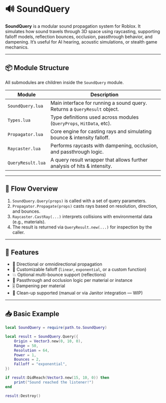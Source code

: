 # 🔊 SoundQuery

**SoundQuery** is a modular sound propagation system for Roblox. It simulates how sound travels through 3D space using raycasting, supporting falloff models, reflection bounces, occlusion, passthrough behavior, and dampening. It’s useful for AI hearing, acoustic simulations, or stealth game mechanics.

---

## 📦 Module Structure

All submodules are children inside the `SoundQuery` module.

| Module               | Description                                                                 |
|----------------------|-----------------------------------------------------------------------------|
| `SoundQuery.lua`     | Main interface for running a sound query. Returns a `QueryResult` object.   |
| `Types.lua`          | Type definitions used across modules (`QueryProps`, `HitData`, etc).        |
| `Propagator.lua`     | Core engine for casting rays and simulating bounce & intensity falloff.     |
| `Raycaster.lua`      | Performs raycasts with dampening, occlusion, and passthrough logic.         |
| `QueryResult.lua`    | A query result wrapper that allows further analysis of hits & intensity.     |

---

## 🔁 Flow Overview

1. `SoundQuery.Query(props)` is called with a set of query parameters.
2. `Propagator.Propagate(props)` casts rays based on resolution, direction, and bounces.
3. `Raycaster.CastRay(...)` interprets collisions with environmental data (e.g., materials).
4. The result is returned via `QueryResult.new(...)` for inspection by the caller.

---

## 🧠 Features

- 🔁 Directional or omnidirectional propagation  
- 🔨 Customizable falloff (`linear`, `exponential`, or a custom function)  
- 💥 Optional multi-bounce support (reflections)  
- 🚪 Passthrough and occlusion logic per material or instance  
- 🎚️ Dampening per material  
- 🧽 Clean-up supported (manual or via Janitor integration — WIP)  

---

## 📥 Basic Example

```lua
local SoundQuery = require(path.to.SoundQuery)

local result = SoundQuery.Query({
    Origin = Vector3.new(0, 10, 0),
    Range = 50,
    Resolution = 64,
    Power = 1,
    Bounces = 2,
    Falloff = "exponential",
})

if result:DidReach(Vector3.new(15, 10, 0)) then
    print("Sound reached the listener!")
end

result:Destroy()

